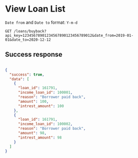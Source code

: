 # View Loan List

`Date from` and `Date to` format: `Y-m-d`

```http
GET /loans/buyback?api_key=12345678901234567890123456789012&date_from=2019-01-01&date_to=2020-12-12
```

## Success response

```json

{
  "success": true,
  "data": [
    {
      "loan_id": 161791,
      "income_loan_id": 100001,
      "reason": "Borrower paid back",
      "amount": 100,
      "intrest_amount": 100
    },
    {
      "loan_id": 161791,
      "income_loan_id": 100002,
      "reason": "Borrower paid back",
      "amount": 98,
      "intrest_amount": 98
    }
  ]
}
```